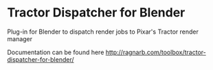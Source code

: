 # Tractor Dispatcher for Blender
Plug-in for Blender to dispatch render jobs to Pixar's Tractor render manager

Documentation can be found here http://ragnarb.com/toolbox/tractor-dispatcher-for-blender/
